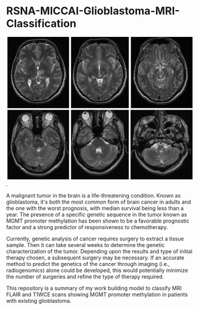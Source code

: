    # RSNA-MICCAI-Glioblastoma-MRI-Classification
 
 ![MRI Scans](/mri.png).

 
A malignant tumor in the brain is a life-threatening condition. Known as glioblastoma, it's both the most common form of brain cancer in adults and the one with the worst prognosis, with median survival being less than a year. The presence of a specific genetic sequence in the tumor known as MGMT promoter methylation has been shown to be a favorable prognostic factor and a strong predictor of responsiveness to chemotherapy.


Currently, genetic analysis of cancer requires surgery to extract a tissue sample. Then it can take several weeks to determine the genetic characterization of the tumor. Depending upon the results and type of initial therapy chosen, a subsequent surgery may be necessary. If an accurate method to predict the genetics of the cancer through imaging (i.e., radiogenomics) alone could be developed, this would potentially minimize the number of surgeries and refine the type of therapy required.


This repository is a summary of my work building model to classify MRI FLAIR and T1WCE scans showing MGMT promoter methylation in patients with existing glioblastoma.

